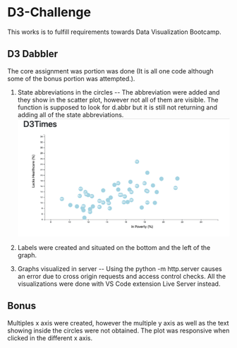 # D3-Challenge

This works is to fulfill requirements towards Data Visualization Bootcamp.

## D3 Dabbler

The core assignment was portion was done (It is all one code although some of the bonus portion was attempted.).
1.  State abbreviations in the circles -- The abbreviation were added and they show in the scatter plot, however not all of them are visible. The function is supposed to look for d.abbr but it is still not returning and adding all of the state abbreviations.
    ![alt text](images/core_assig.png)






2. Labels were created and situated on the bottom and the left of the graph.
3. Graphs visualized in server -- Using the python -m http.server causes an error due to cross origin requests and access control checks. All the visualizations were done with VS Code extension Live Server instead.

## Bonus

Multiples x axis were created, however the multiple y axis as well as the text showing inside the circles were not obtained. The plot was responsive when clicked in the different x axis.